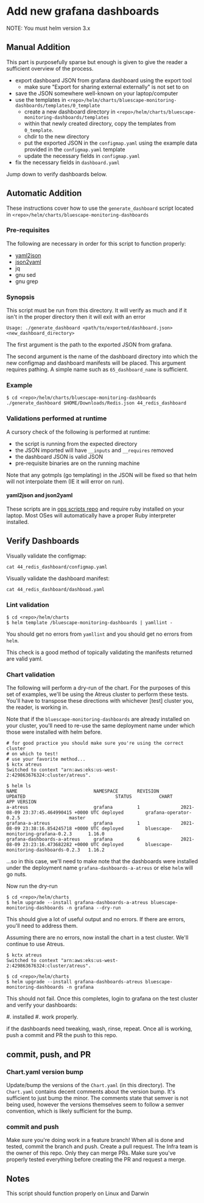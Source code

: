 # Add new grafana dashboards

NOTE: You must helm version 3.x

## Manual Addition

This part is purposefully sparse but enough is given to give the reader a sufficient overview
of the process.

 * export dashboard JSON from grafana dashboard using the export tool
   * make sure "Export for sharing external externally" is not set to on
 * save the JSON somewhere well-known on your laptop/computer
 * use the templates in `<repo>/helm/charts/bluescape-monitoring-dashboards/templates/0_template`
   * create a new dashboard directory in `<repo>/helm/charts/bluescape-monitoring-dashboards/templates`
   * within that newly created directory, copy the templates from `0_template`.
   * chdir to the new directory
   * put the exported JSON in the `configmap.yaml` using the example data
     provided in the `configmap.yaml` template
   * update the necessary fields in `configmap.yaml`
 * fix the necessary fields in `dashboard.yaml`

Jump down to verify dashboards below.

## Automatic Addition

These instructions cover how to use the `generate_dashboard` script located
in `<repo>/helm/charts/bluescape-monitoring-dashboards`

### Pre-requisites

The following are necessary in order for this script to function
properly:

  * [yaml2json](https://github.com/Bluescape/ops/tree/master/scripts/bin)
  * [json2yaml](https://github.com/Bluescape/ops/tree/master/scripts/bin)
  * jq
  * gnu sed
  * gnu grep

### Synopsis

This script must be run from this directory. It will verify as much
and if it isn't in the proper directory then it will exit with an error


```
Usage: ./generate_dashboard <path/to/exported/dashboard.json> <new_dashboard_directory>

```

The first argument is the path to the exported JSON from grafana.

The second argument is the name of the dashboard directory into which
the new configmap and dashboard manifests will be placed. This argument requires
pathing. A simple name such as `65_dashboard_name` is sufficient.

### Example

```
$ cd <repo>/helm/charts/bluescape-monitoring-dashboards
./generate_dashboard $HOME/Downloads/Redis.json 44_redis_dashboard
```

### Validations performed at runtime

A cursory check of the following is performed at runtime:

  * the script is running from the expected directory
  * the JSON imported will have `__inputs` and `__requires` removed
  * the dashboard JSON is valid JSON
  * pre-requisite binaries are on the running machine

Note that any gotmpls (go templating) in the JSON will be fixed so that helm will
not interpolate them (IE it will error on run).

#### yaml2json and json2yaml

These scripts are in [ops scripts repo][1] and require ruby installed on
your laptop. Most OSes will automatically have a proper Ruby interpreter installed.

## Verify Dashboards

Visually validate the configmap:

```
cat 44_redis_dashboard/configmap.yaml
```

Visually validate the dashboard manifest:

```
cat 44_redis_dashboard/dashboad.yaml
```

### Lint validation

```
$ cd <repo>/helm/charts
$ helm template /bluescape-monitoring-dashboards | yamllint -
```

You should get no errors from `yamllint` and you should get no errors
from `helm`.

This check is a good method of topically validating the manifests returned are
valid yaml.

### Chart validation

The following will perform a dry-run of the chart. For the purposes of this
set of examples, we'll be using the Atreus cluster to perform these tests.
You'll have to transpose these directions with whichever [test] cluster you, the
reader, is working in.

Note that if the `bluescape-monitoring-dashboards` are already installed on your
cluster, you'll need to re-use the same deployment name under which those were
installed with helm before.

```
# for good practice you should make sure you're using the correct cluster
# on which to test!
# use your favorite method...
$ kctx atreus
Switched to context "arn:aws:eks:us-west-2:429863676324:cluster/atreus".

$ helm ls
NAME                            NAMESPACE       REVISION        UPDATED                                 STATUS          CHART                                   APP VERSION
a-atreus                        grafana         1               2021-08-09 23:37:45.464990415 +0000 UTC deployed        grafana-operator-0.2.5                  master
grafana-a-atreus                grafana         1               2021-08-09 23:38:16.854245718 +0000 UTC deployed        bluescape-monitoring-grafana-0.2.3      1.16.0
grafana-dashboards-a-atreus     grafana         6               2021-08-09 23:23:16.473682282 +0000 UTC deployed        bluescape-monitoring-dashboards-0.2.3   1.16.2
```

...so in this case, we'll need to make note that the dashboards were
installed under the deployment name `grafana-dashboards-a-atreus` or else `helm`
will go nuts.

Now run the dry-run

```
$ cd <repo>/helm/charts
$ helm upgrade --install grafana-dashboards-a-atreus bluescape-monitoring-dashboards -n grafana --dry-run
```

This should give a lot of useful output and no errors. If there are errors,
you'll need to address them.

Assuming there are no errors, now install the chart in a test cluster. We'll continue to use Atreus.

```
$ kctx atreus
Switched to context "arn:aws:eks:us-west-2:429863676324:cluster/atreus".

$ cd <repo>/helm/charts
$ helm upgrade --install grafana-dashboards-atreus bluescape-monitoring-dashboards -n grafana
```

This should not fail. Once this completes, login to grafana on the test cluster
and verify your dashboards:

 #. installed
 #. work properly.

if the dashboards need tweaking, wash, rinse, repeat. Once all is working, push a
commit and PR the push to this repo.

## commit, push, and PR

### Chart.yaml version bump

Update/bump the versions of the `Chart.yaml` (in this directory). The `Chart.yaml` contains
decent comments about the version bump. It's sufficient to just bump the minor. The comments
state that semver is not being used, however the versions themselves seem to follow a semver
convention, which is likely sufficient for the bump.

### commit and push

Make sure you're doing work in a feature branch! When all is done and tested, commit the
branch and push. Create a pull request. The Infra team is the owner of this repo. Only they
can merge PRs. Make sure you've properly tested everything before creating the PR and request
a merge.

## Notes

This script should function properly on Linux and Darwin

[1]:https://github.com/Bluescape/ops/tree/develop/scripts
